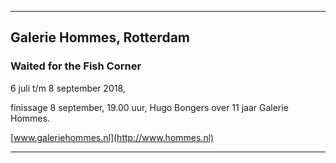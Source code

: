 
---

## Galerie Hommes, Rotterdam

### Waited for the Fish Corner

6 juli t/m 8 september 2018, 

finissage 8 september, 19.00 uur, Hugo Bongers over 11 jaar Galerie Hommes.

[www.galeriehommes.nl](http://www.hommes.nl)

---


